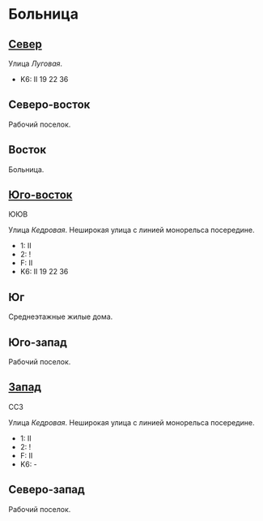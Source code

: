 # Больница

## [Север](./610065.md)

Улица *Луговая*.

* K6:   II
        19  22  36

## Северо-восток

Рабочий поселок.

## Восток

Больница.

## [Юго-восток](./615075.md)

ЮЮВ

Улица *Кедровая*.
Неширокая улица с линией монорельса посередине.

* 1:    II
* 2:    !
* F:    II
* K6:   II
        19  22  36

## Юг

Среднеэтажные жилые дома.

## Юго-запад

Рабочий поселок.

## [Запад](./600070.md)

ССЗ

Улица *Кедровая*.
Неширокая улица с линией монорельса посередине.

* 1:    II
* 2:    !
* F:    II
* K6:   -

## Северо-запад

Рабочий поселок.

